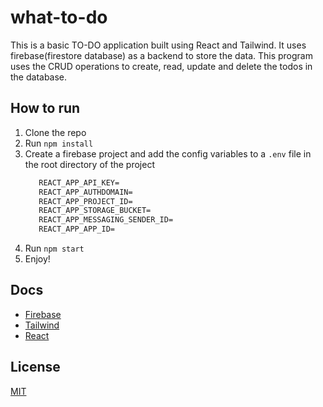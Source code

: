 # what-to-do
This is a basic TO-DO application built using React and Tailwind. It uses firebase(firestore database) as a backend to store the data. This program uses the CRUD operations to create, read, update and delete the todos in the database. 

## How to run
1. Clone the repo
2. Run `npm install`
3. Create a firebase project and add the config variables to a ```.env``` file in the root directory of the project
   ``` cmd
      REACT_APP_API_KEY=
	  REACT_APP_AUTHDOMAIN=
	  REACT_APP_PROJECT_ID=
	  REACT_APP_STORAGE_BUCKET=
	  REACT_APP_MESSAGING_SENDER_ID=
	  REACT_APP_APP_ID=
   ```
5. Run `npm start`
6. Enjoy!

## Docs 
- [Firebase](https://firebase.google.com/docs)
- [Tailwind](https://tailwindcss.com/docs)
- [React](https://reactjs.org/docs/getting-started.html)

## License
[MIT](https://choosealicense.com/licenses/mit/)
